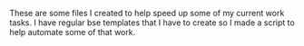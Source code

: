 These are some files I created to help speed up some of my current work tasks.
I have regular bse templates that I have to create so I made a script to help automate some of that work.
